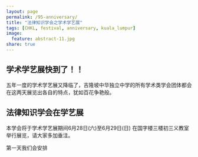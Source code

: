 ```yaml
---
layout: page
permalink: /95-anniversary/
title: "法律知识学会之学术学艺展"
tags: [CHKL, festival, anniversary, kuala_lumpur]
image:
  feature: abstract-11.jpg
share: true
---
```


## 学术学艺展快到了！！
五年一度的学术学艺展又降临了，吉隆坡中华独立中学的所有学术类学会团体都会在这两天展览出各自的特点，犹如百花争艳般。

## 法律知识学会在学艺展
本学会将于学术学艺展期间6月28日(六)至6月29日(日) 在国字楼三楼初三义教室举行展览，请大家多加垂注。

第一天我们会安排
